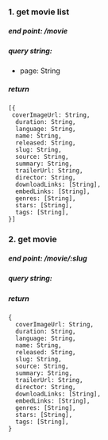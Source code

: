 ### 1. get movie list
##### end point: /movie
##### query string:
- page: String
##### return
```
[{
 coverImageUrl: String,
  duration: String,
  language: String,
  name: String,
  released: String,
  slug: String,
  source: String,
  summary: String,
  trailerUrl: String,
  director: String,
  downloadLinks: [String],
  embedLinks: [String],
  genres: [String],
  stars: [String],
  tags: [String],
}]
```

### 2. get movie
##### end point: /movie/:slug
##### query string:
##### return
```
{
  coverImageUrl: String,
  duration: String,
  language: String,
  name: String,
  released: String,
  slug: String,
  source: String,
  summary: String,
  trailerUrl: String,
  director: String,
  downloadLinks: [String],
  embedLinks: [String],
  genres: [String],
  stars: [String],
  tags: [String],
}
```